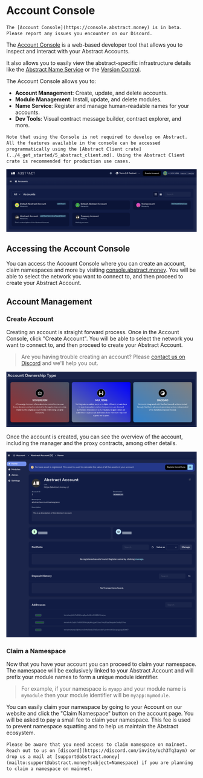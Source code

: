 # Account Console

```admonish warning
The [Account Console](https://console.abstract.money) is in beta. Please report any issues you encounter on our Discord.
```

The [Account Console](https://console.abstract.money) is a web-based developer tool that allows you to inspect and interact with your Abstract Accounts.

It also allows you to easily view the abstract-specific infrastructure details like the [Abstract Name Service](./1_ans.md) or the [Version Control](2_version_control.md).

The Account Console allows you to:

- **Account Management**: Create, update, and delete accounts.
- **Module Management**: Install, update, and delete modules.
- **Name Service**: Register and manage human-readable names for your accounts.
- **Dev Tools**: Visual contract message builder, contract explorer, and more.

```admonish info
Note that using the Console is not required to develop on Abstract. All the features available in the console can be accessed programmatically using the [Abstract Client crate](../4_get_started/5_abstract_client.md). Using the Abstract Client crate is recommended for production use cases.
```

![](../resources/account_console/accounts.webp)

## Accessing the Account Console

You can access the Account Console where you can create an account, claim namespaces and more by
visiting <a href="https://console.abstract.money/" target="_blank">console.abstract.money</a>. You will be able to select the
network you want to connect to, and then proceed to create your Abstract Account.

## Account Management

### Create Account

Creating an account is straight forward process. Once in the Account Console, click "Create Account". You will be able
to select the network you want to connect to, and then proceed to create your Abstract Account.

> Are you having trouble creating an account? Please <a href="https://discord.gg/uch3Tq3aym" target="_blank">contact us
> on Discord</a> and we'll help you out.

![](../resources/account_console/account_creation.webp)

Once the account is created, you can see the overview of the account, including the manager and the proxy contracts,
among other details.

![](../resources/account_console/account_overview.webp)

### Claim a Namespace

Now that you have your account you can proceed to claim your namespace. The namespace will be exclusively linked to your
Abstract Account and will prefix your module names to form a unique module identifier.

> For example, if your namespace is `myapp` and your module name is `mymodule` then your module identifier will
> be `myapp:mymodule`.

You can easily claim your namespace by going to your Account on our website and click the "Claim Namespace" button on
the account page. You will be asked to pay a small fee to claim your namespace. This fee is used to prevent namespace
squatting and to help us maintain the Abstract ecosystem.

```admonish info
Please be aware that you need access to claim namespace on mainnet. Reach out to us on [discord](https://discord.com/invite/uch3Tq3aym) or drop us a mail at [support@abstract.money](mailto:support@abstract.money?subject=Namespace) if you are planning to claim a namespace on mainnet.
```
